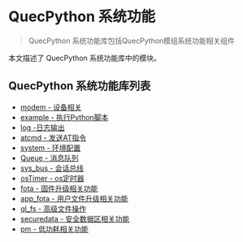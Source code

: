 # QuecPython 系统功能

> QuecPython 系统功能库包括QuecPython模组系统功能相关组件

本文描述了 QuecPython 系统功能库中的模块。

## QuecPython 系统功能库列表

- [modem - 设备相关](./modem.md)
- [example - 执行Python脚本](./example.md)
- [log -日志输出](./log.md)
- [atcmd - 发送AT指令](./atcmd.md)
- [system - 环境配置](./system.md)
- [Queue - 消息队列](./Queue.md)
- [sys_bus - 会话总线](./sys_bus.md)
- [osTimer - os定时器](./osTimer.md)
- [fota - 固件升级相关功能](./fota.md)
- [app_fota - 用户文件升级相关功能](./app_fota.md)
- [ql_fs - 高级文件操作](./ql_fs.md)
- [securedata - 安全数据区相关功能](./securedata.md)
- [pm - 低功耗相关功能](./pm.md)